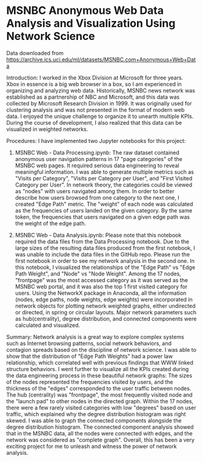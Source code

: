 # MSNBC Anonymous Web Data Analysis and Visualization Using Network Science

Data downloaded from <https://archive.ics.uci.edu/ml/datasets/MSNBC.com+Anonymous+Web+Data>

Introduction:
I worked in the Xbox Division at Microsoft for three years. Xbox in essence is a big web browser in a box, so I am experienced in  organizing and analyzing web data. Historically, MSNBC news network was established as a partnership of NBC and Microsoft, and this data was collected by Microsoft Research Division in 1999. It was originally used for clustering analysis and was not presented in the format of modern web data. I enjoyed the unique challenge to organize it to unearth multiple KPIs. During the course of development, I also realized that this data can be visualized in weighted networks.

Procedures:
I have implemented two Jupyter notebooks for this project:

1. MSNBC Web - Data Processing.ipynb: 
The raw dataset contained anonymous user navigation patterns in 17 "page categories" of the MSNBC web pages. It required serious data engineering to reveal meaningful information. I was able to generate multiple metrics such as "Visits per Category", "Visits per Category per User", and "First Visited Category per User". In network theory, the categories could be viewed as "nodes" with users navigated among them. In order to better describe how users browsed from one category to the next one, I created "Edge Path" metric. The "weight" of each node was calculated as the frequencies of users landed on the given category. By the same token, the frequencies that users navigated on a given edge path was the weight of the edge path.

2. MSNBC Web - Data Analysis.ipynb: 
Please note that this notebook required the data files from the Data Processing notebook. Due to the large sizes of the resulting data files produced from the first notebook, I was unable to include the data files in the GitHub repo. Please run the first notebook in order to see my network analysis in the second one. In this notebook, I visualized the relationships of the "Edge Path" vs "Edge Path Weight", and "Node" vs "Node Weight". Among the 17 nodes, "frontpage" was the most accessed category as it was served as the MSNBC web portal, and it was also the top 1 first visited category for users. Using the NetworkX package in Anaconda, all the information (nodes, edge paths, node weights, edge weights) were incorporated in network objects for plotting network weighted graphs, either undirected or directed, in spring or circular layouts. Major network parameters such as hub(centrality), degree distribution, and connected components were calculated and visualized.

Summary:
Network analysis is a great way to explore complex systems such as Internet browsing patterns, social network behaviors, and contagion spreads based on the discipline of network science. I was able to show that the distribution of "Edge Path Weights" had a power law relationship, which correlated well with previous findings that WWW linked structure behaviors. I went further to visualize all the KPIs created during the data engineering process in these beautiful network graphs: The sizes of the nodes represented the frequencies visited by users, and the thickness of the "edges" corresponded to the user traffic between nodes. The hub (centrality) was "frontpage", the most frequently visited node and the "launch pad" to other nodes in the directed graph. Within the 17 nodes, there were a few rarely visited categories with low "degrees" based on user traffic, which explained why the degree distribution histogram was right skewed. I was able to graph the connected components alongside the degree distribution histogram. The connected component analysis showed that in the MSNBC data, all the nodes were connected with edges, and the network was considered as "complete graph". Overall, this has been a very exciting project for me to unleash and witness the power of network analysis. 

